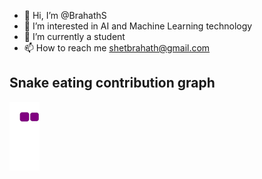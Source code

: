 - 👋 Hi, I’m @BrahathS
- 👀 I’m interested in AI and Machine Learning technology 
- 🌱 I’m currently a student 
- 📫 How to reach me shetbrahath@gmail.com

<!---
BrahathS/BrahathS is a ✨ special ✨ repository because its `README.md` (this file) appears on your GitHub profile.
You can click the Preview link to take a look at your changes.
--->


## Snake eating contribution graph
![snake gif](https://github.com/BrahathS/BrahathS/blob/output/github-contribution-grid-snake.gif)
